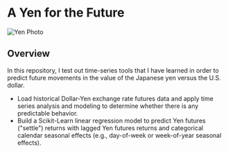 # A Yen for the Future

![Yen Photo](Images/unit-10-readme-photo.png)

## Overview

In this repository, I test out time-series tools that I have learned in order to predict future movements in the value of the Japanese yen versus the U.S. dollar.

* Load historical Dollar-Yen exchange rate futures data and apply time series analysis and modeling to determine whether there is any predictable behavior.
* Build a Scikit-Learn linear regression model to predict Yen futures ("settle") returns with lagged Yen futures returns and categorical calendar seasonal effects (e.g., day-of-week or week-of-year seasonal effects).